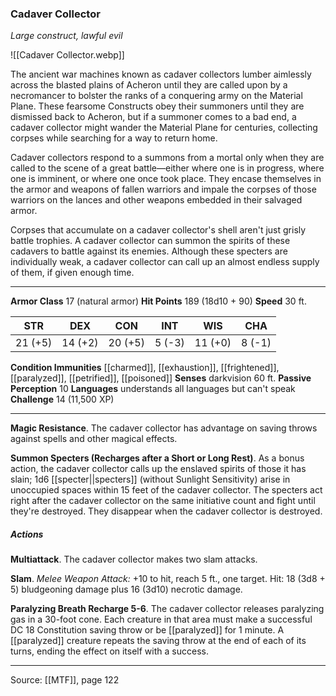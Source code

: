 ### Cadaver Collector
_Large construct, lawful evil_

![[Cadaver Collector.webp]]

The ancient war machines known as cadaver collectors lumber aimlessly across the blasted plains of Acheron until they are called upon by a necromancer to bolster the ranks of a conquering army on the Material Plane. These fearsome Constructs obey their summoners until they are dismissed back to Acheron, but if a summoner comes to a bad end, a cadaver collector might wander the Material Plane for centuries, collecting corpses while searching for a way to return home.

Cadaver collectors respond to a summons from a mortal only when they are called to the scene of a great battle—either where one is in progress, where one is imminent, or where one once took place. They encase themselves in the armor and weapons of fallen warriors and impale the corpses of those warriors on the lances and other weapons embedded in their salvaged armor.

Corpses that accumulate on a cadaver collector's shell aren't just grisly battle trophies. A cadaver collector can summon the spirits of these cadavers to battle against its enemies. Although these specters are individually weak, a cadaver collector can call up an almost endless supply of them, if given enough time.



---

**Armor Class** 17 (natural armor)
**Hit Points** 189 (18d10 + 90)
**Speed** 30 ft.

| STR     | DEX     | CON     | INT     | WIS     | CHA     |
|---------|---------|---------|---------|---------|---------|
| 21 (+5) | 14 (+2) | 20 (+5) | 5 (-3) | 11 (+0) | 8 (-1) |

**Condition Immunities** [[charmed]], [[exhaustion]], [[frightened]], [[paralyzed]], [[petrified]], [[poisoned]]
**Senses** darkvision 60 ft.
**Passive Perception** 10
**Languages** understands all languages but can't speak
**Challenge** 14 (11,500 XP)

---

**Magic Resistance**. The cadaver collector has advantage on saving throws against spells and other magical effects.

**Summon Specters (Recharges after a Short or Long Rest)**. As a bonus action, the cadaver collector calls up the enslaved spirits of those it has slain; 1d6 [[specter||specters]] (without Sunlight Sensitivity) arise in unoccupied spaces within 15 feet of the cadaver collector. The specters act right after the cadaver collector on the same initiative count and fight until they're destroyed. They disappear when the cadaver collector is destroyed.

##### Actions
**Multiattack**. The cadaver collector makes two slam attacks.

**Slam**. _Melee Weapon Attack:_ +10 to hit, reach 5 ft., one target. Hit: 18 (3d8 + 5) bludgeoning damage plus 16 (3d10) necrotic damage.

**Paralyzing Breath Recharge 5-6**. The cadaver collector releases paralyzing gas in a 30-foot cone. Each creature in that area must make a successful DC 18 Constitution saving throw or be [[paralyzed]] for 1 minute. A [[paralyzed]] creature repeats the saving throw at the end of each of its turns, ending the effect on itself with a success.


---

Source: [[MTF]], page 122